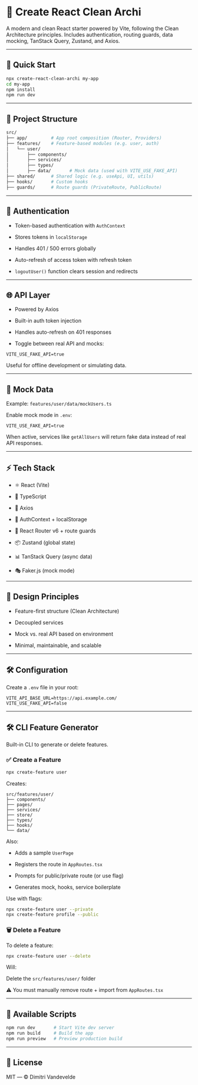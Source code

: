 # 🧱 Create React Clean Archi

A modern and clean React starter powered by Vite, following the Clean Architecture principles. Includes authentication, routing guards, data mocking, TanStack Query, Zustand, and Axios.

---

## 🚀 Quick Start

```bash
npx create-react-clean-archi my-app
cd my-app
npm install
npm run dev
```

---

## 📁 Project Structure

```bash
src/
├── app/         # App root composition (Router, Providers)
├── features/    # Feature-based modules (e.g. user, auth)
│   └── user/
│       ├── components/
│       ├── services/
│       ├── types/
│       ├── data/       # Mock data (used with VITE_USE_FAKE_API)
├── shared/      # Shared logic (e.g. useApi, UI, utils)
├── hooks/       # Custom hooks
├── guards/      # Route guards (PrivateRoute, PublicRoute)
```

---

## 🔐 Authentication

-   Token-based authentication with `AuthContext`

-   Stores tokens in `localStorage`

-   Handles 401 / 500 errors globally

-   Auto-refresh of access token with refresh token

-   `logoutUser()` function clears session and redirects

---

## 🌐 API Layer

-   Powered by Axios

-   Built-in auth token injection

-   Handles auto-refresh on 401 responses

-   Toggle between real API and mocks:

```env
VITE_USE_FAKE_API=true
```

Useful for offline development or simulating data.

---

## 🧪 Mock Data

Example: `features/user/data/mockUsers.ts`

Enable mock mode in `.env`:

```env
VITE_USE_FAKE_API=true
```

When active, services like `getAllUsers` will return fake data instead of real API responses.

---

## ⚡ Tech Stack

-   ⚛️ React (Vite)

-   🎯 TypeScript

-   📡 Axios

-   🔐 AuthContext + localStorage

-   🚦 React Router v6 + route guards

-   📦 Zustand (global state)

-   📊 TanStack Query (async data)

-   🎭 Faker.js (mock mode)

---

## 🧠 Design Principles

-   Feature-first structure (Clean Architecture)

-   Decoupled services

-   Mock vs. real API based on environment

-   Minimal, maintainable, and scalable

---

## 🛠 Configuration

Create a `.env` file in your root:

```env
VITE_API_BASE_URL=https://api.example.com/
VITE_USE_FAKE_API=false
```

---

## 🛠 CLI Feature Generator

Built-in CLI to generate or delete features.

### ✅ Create a Feature

```bash
npx create-feature user
```

Creates:

```pgsql
src/features/user/
├── components/
├── pages/
├── services/
├── store/
├── types/
├── hooks/
└── data/
```

Also:

-   Adds a sample `UserPage`

-   Registers the route in `AppRoutes.tsx`

-   Prompts for public/private route (or use flag)

-   Generates mock, hooks, service boilerplate

Use with flags:

```bash
npx create-feature user --private
npx create-feature profile --public
```

### 🗑️ Delete a Feature

To delete a feature:

```bash
npx create-feature user --delete
```

Will:

Delete the `src/features/user/` folder

⚠️ You must manually remove route + import from `AppRoutes.tsx`

---

## 🧰 Available Scripts

```bash
npm run dev       # Start Vite dev server
npm run build     # Build the app
npm run preview   # Preview production build
```

---

## 📄 License

MIT — © Dimitri Vandevelde
